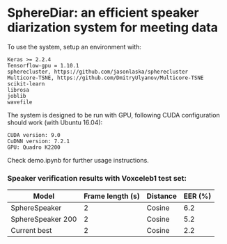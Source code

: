 # SphereDiar: an efficient speaker diarization system for meeting data

To use the system, setup an environment with:

```
Keras >= 2.2.4 
Tensorflow-gpu = 1.10.1
spherecluster, https://github.com/jasonlaska/spherecluster
Multicore-TSNE, https://github.com/DmitryUlyanov/Multicore-TSNE
scikit-learn
librosa
joblib
wavefile
```


The system is designed to be run with GPU, following CUDA configuration should work (with Ubuntu 16.04):

```
CUDA version: 9.0
CuDNN version: 7.2.1
GPU: Quadro K2200
```

Check demo.ipynb for further usage instructions.

### Speaker verification results with Voxceleb1 test set:

| Model  | Frame length (s) | Distance | EER (%) |
| ------------- |-----| ------| ---- |
| SphereSpeaker  |2| Cosine | 6.2  |
| SphereSpeaker 200 |2| Cosine | 5.2 |
| Current best |2| Cosine | 2.2 |

